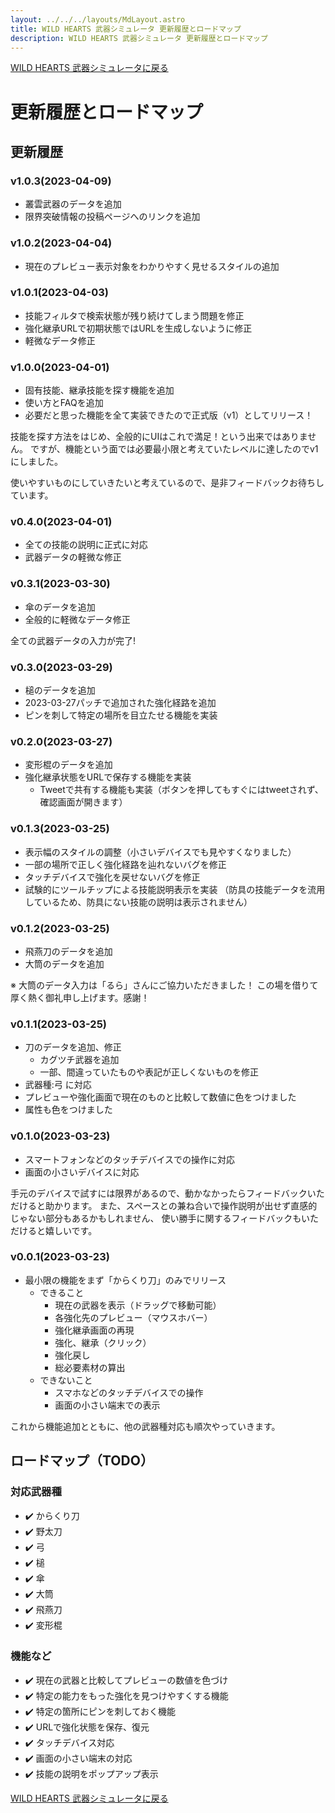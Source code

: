 ```yaml
---
layout: ../../../layouts/MdLayout.astro
title: WILD HEARTS 武器シミュレータ 更新履歴とロードマップ
description: WILD HEARTS 武器シミュレータ 更新履歴とロードマップ
---
```

[WILD HEARTS 武器シミュレータに戻る](./)

# 更新履歴とロードマップ
## 更新履歴

### v1.0.3(2023-04-09)
- 叢雲武器のデータを追加
- 限界突破情報の投稿ページへのリンクを追加

### v1.0.2(2023-04-04)
- 現在のプレビュー表示対象をわかりやすく見せるスタイルの追加

### v1.0.1(2023-04-03)
- 技能フィルタで検索状態が残り続けてしまう問題を修正
- 強化継承URLで初期状態ではURLを生成しないように修正
- 軽微なデータ修正

### v1.0.0(2023-04-01)
- 固有技能、継承技能を探す機能を追加
- 使い方とFAQを追加
- 必要だと思った機能を全て実装できたので正式版（v1）としてリリース！

技能を探す方法をはじめ、全般的にUIはこれで満足！という出来ではありません。
ですが、機能という面では必要最小限と考えていたレベルに達したのでv1にしました。

使いやすいものにしていきたいと考えているので、是非フィードバックお待ちしています。

### v0.4.0(2023-04-01)
- 全ての技能の説明に正式に対応
- 武器データの軽微な修正

### v0.3.1(2023-03-30)
- 傘のデータを追加
- 全般的に軽微なデータ修正

全ての武器データの入力が完了!

### v0.3.0(2023-03-29)
- 槌のデータを追加
- 2023-03-27パッチで追加された強化経路を追加
- ピンを刺して特定の場所を目立たせる機能を実装

### v0.2.0(2023-03-27)
- 変形棍のデータを追加
- 強化継承状態をURLで保存する機能を実装
  - Tweetで共有する機能も実装（ボタンを押してもすぐにはtweetされず、確認画面が開きます）

### v0.1.3(2023-03-25)
- 表示幅のスタイルの調整（小さいデバイスでも見やすくなりました）
- 一部の場所で正しく強化経路を辿れないバグを修正
- タッチデバイスで強化を戻せないバグを修正
- 試験的にツールチップによる技能説明表示を実装
（防具の技能データを流用しているため、防具にない技能の説明は表示されません）

### v0.1.2(2023-03-25)
- 飛燕刀のデータを追加
- 大筒のデータを追加

※ 大筒のデータ入力は「るら」さんにご協力いただきました！
この場を借りて厚く熱く御礼申し上げます。感謝！

### v0.1.1(2023-03-25)
- 刀のデータを追加、修正
  - カグツチ武器を追加
  - 一部、間違っていたものや表記が正しくないものを修正
- 武器種:弓 に対応
- プレビューや強化画面で現在のものと比較して数値に色をつけました
- 属性も色をつけました

### v0.1.0(2023-03-23)
- スマートフォンなどのタッチデバイスでの操作に対応
- 画面の小さいデバイスに対応

手元のデバイスで試すには限界があるので、動かなかったらフィードバックいただけると助かります。
また、スペースとの兼ね合いで操作説明が出せず直感的じゃない部分もあるかもしれません、
使い勝手に関するフィードバックもいただけると嬉しいです。

### v0.0.1(2023-03-23)
- 最小限の機能をまず「からくり刀」のみでリリース
  - できること
    - 現在の武器を表示（ドラッグで移動可能）
    - 各強化先のプレビュー（マウスホバー）
    - 強化継承画面の再現
    - 強化、継承（クリック）
    - 強化戻し
    - 総必要素材の算出
  - できないこと
    - スマホなどのタッチデバイスでの操作
    - 画面の小さい端末での表示

これから機能追加とともに、他の武器種対応も順次やっていきます。

## ロードマップ（TODO）
### 対応武器種
- ✔️ からくり刀
- ✔️ 野太刀
- ✔️ 弓
- ✔️ 槌
- ✔️ 傘
- ✔️ 大筒
- ✔️ 飛燕刀
- ✔️ 変形棍

### 機能など
- ✔️ 現在の武器と比較してプレビューの数値を色づけ
- ✔️ 特定の能力をもった強化を見つけやすくする機能
- ✔️ 特定の箇所にピンを刺しておく機能
- ✔️ URLで強化状態を保存、復元
- ✔️ タッチデバイス対応
- ✔️ 画面の小さい端末の対応
- ✔️ 技能の説明をポップアップ表示

[WILD HEARTS 武器シミュレータに戻る](./)

